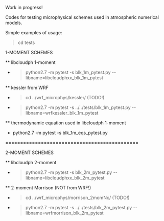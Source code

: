 Work in progress!

Codes for testing microphysical schemes used in atmospheric numerical models.

Simple examples of usage:

> cd tests

1-MOMENT SCHEMES

** libcloudph 1-moment
  - >python2.7 -m pytest -s blk_1m_pytest.py --libname=libcloudphxx_blk_1m_pytest

** kessler from WRF
 - >cd ../wrf_microphys/kessler/ (TODO!)
 - >python2.7 -m pytest -s ../../tests/blk_1m_pytest.py --libname=wrfkessler_blk_1m_pytest

** thermodynamic equation used in libcloudph 1-moment
 - python2.7 -m pytest -s blk_1m_eqs_pytest.py


=============================================


2-MOMENT SCHEMES

** libcloudph 2-moment
 - >python2.7 -m pytest -s blk_2m_pytest.py --libname=libcloudphxx_blk_2m_pytest

** 2-moment Morrison (NOT from WRF!)
 - >cd ../wrf_microphys/morrison_2momNc/ (TODO!)
 - >python2.7 -m pytest -s ../../tests/blk_2m_pytest.py  --libname=wrfmorrison_blk_2m_pytest

